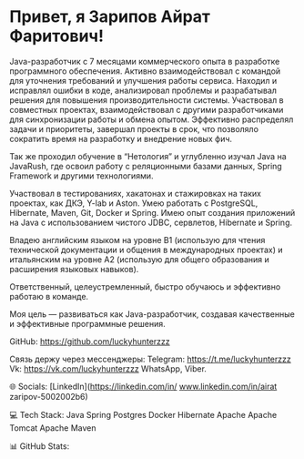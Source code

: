 # Привет, я Зарипов Айрат Фаритович!

Java-разработчик с 7 месяцами коммерческого опыта в разработке программного обеспечения.
Активно взаимодействовал с командой для уточнения требований и улучшения работы сервиса. Находил и исправлял ошибки в коде, анализировал проблемы и разрабатывал решения для повышения производительности системы. Участвовал в совместных проектах, взаимодействовал с другими разработчиками для синхронизации работы и обмена опытом. Эффективно распределял задачи и приоритеты, завершал проекты в срок, что позволяло сократить время на разработку и внедрение новых фич.

Так же проходил обучение в “Нетология” и углубленно изучал Java на JavaRush, где освоил работу с реляционными базами данных, Spring Framework и другими технологиями.

Участвовал в тестированиях, хакатонах и стажировках на таких проектах, как ДКЭ, Y-lab и Aston. Умею работать с PostgreSQL, Hibernate, Maven, Git, Docker и Spring. Имею опыт создания приложений на Java с использованием чистого JDBC, сервлетов, Hibernate и Spring.

Владею английским языком на уровне B1 (использую для чтения технической документации и общения в международных проектах) и итальянским на уровне A2 (использую для общего образования и расширения языковых навыков).

Ответственный, целеустремленный, быстро обучаюсь и эффективно работаю в команде.

Моя цель — развиваться как Java-разработчик, создавая качественные и эффективные программные решения.

GitHub: https://github.com/luckyhunterzzz

Связь держу через мессенджеры:
Telegram: https://t.me/luckyhunterzzz
Vk: https://vk.com/luckyhunterzzz
WhatsApp, Viber.

🌐 Socials:
[LinkedIn](https://linkedin.com/in/ www.linkedin.com/in/airat zaripov-5002002b6)

💻 Tech Stack:
Java Spring Postgres Docker Hibernate Apache Apache Tomcat Apache Maven

📊 GitHub Stats:





